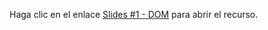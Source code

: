 Haga clic en el enlace [Slides #1 - DOM](https://www.teaching-materials.org/jsweb/slides/dom.html#/) para abrir el recurso.

